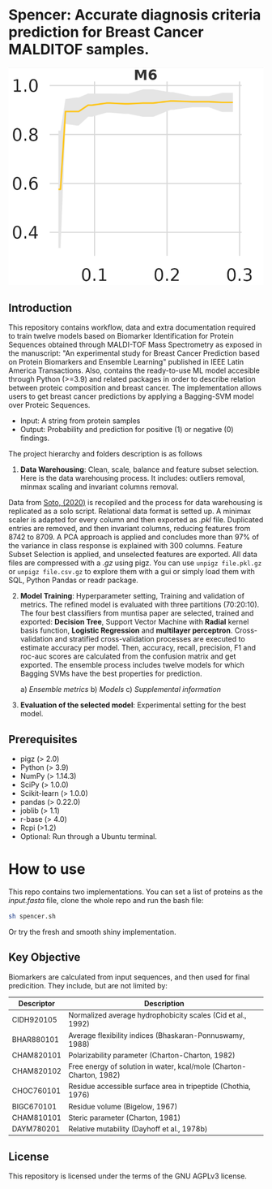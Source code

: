 # Spencer: Accurate diagnosis criteria prediction for Breast Cancer MALDITOF samples.

![Performance plot of the ensemble model](/performance.png)

## Introduction

This repository contains workflow, data and extra documentation required to train twelve models based on Biomarker Identification for Protein Sequences obtained through MALDI-TOF Mass Spectrometry as exposed in the manuscript: "An experimental study for Breast Cancer Prediction based on Protein Biomarkers and Ensemble Learning" published in IEEE Latin America Transactions. Also, contains the ready-to-use ML model accesible through Python (>=3.9) and related packages in order to describe relation between proteic composition and breast cancer. The implementation allows users to get breast cancer predictions by applying a Bagging-SVM model over Proteic Sequences. 

* Input: A string from protein samples 
* Output: Probability and prediction for positive (1) or negative (0) findings. 

 The project hierarchy and folders description is as follows
 
 1. **Data Warehousing**: Clean, scale, balance and feature subset selection. Here is the data warehousing process. It includes: outliers removal, minmax scaling and invariant columns removal. 

Data from [Soto, (2020)](https://github.com/muntisa/neural-networks-for-breast-cancer-proteins/tree/master/datasets) is recopiled and the process for data warehousing is replicated as a solo script. Relational data format is setted up. A minimax scaler is adapted for every column and then exported as *.pkl* file. Duplicated entries are removed, and then invariant columns, reducing features from 8742 to 8709. A PCA approach is applied and concludes more than 97% of the variance in class response is explained with 300 columns. Feature Subset Selection is applied, and unselected features are exported. All data files are compressed with a *.gz* using pigz. You can use `unpigz file.pkl.gz` or `unpigz file.csv.gz` to explore them with a gui or simply load them with SQL, Python Pandas or readr package.

 2. **Model Training**: Hyperparameter setting, Training and validation of metrics. The refined model is evaluated with three partitions (70:20:10). The four best classifiers from muntisa paper are selected, trained and exported: **Decision Tree**, Support Vector Machine with **Radial** kernel basis function, **Logistic Regression** and **multilayer perceptron**. Cross-validation and stratified cross-validation processes are executed to estimate accuracy per model. Then, accuracy, recall, precision, F1 and roc-auc scores are calculated from the confusion matrix and get exported. The ensemble process includes twelve models for which Bagging SVMs have the best properties for prediction.

	a) *Ensemble metrics*
	b) *Models*
	c) *Supplemental information*
 
 3. **Evaluation of the selected model**: Experimental setting for the best model. 

## Prerequisites

* pigz (> 2.0)
* Python (> 3.9)
* NumPy (> 1.14.3)
* SciPy (> 1.0.0)
* Scikit-learn (> 1.0.0)
* pandas (> 0.22.0)
* joblib (> 1.1)
* r-base (> 4.0)
* Rcpi (>1.2)
* Optional: Run through a Ubuntu terminal.

# How to use

This repo contains two implementations. You can set a list of proteins as the *input.fasta* file, clone the whole repo and run the bash file:

```bash
sh spencer.sh
```
Or try the fresh and smooth shiny implementation.

## Key Objective

Biomarkers are calculated from input sequences, and then used for final predicition. They include, but are not limited by:

| Descriptor         | Description                                                  |
|----------------|--------------------------------------------------------------|
| CIDH920105     | Normalized average hydrophobicity scales (Cid et al., 1992)  |
| BHAR880101     | Average flexibility indices (Bhaskaran-Ponnuswamy, 1988)    |
| CHAM820101     | Polarizability parameter (Charton-Charton, 1982)            |
| CHAM820102     | Free energy of solution in water, kcal/mole (Charton-Charton, 1982) |
| CHOC760101     | Residue accessible surface area in tripeptide (Chothia, 1976)|
| BIGC670101     | Residue volume (Bigelow, 1967)                               |
| CHAM810101     | Steric parameter (Charton, 1981)                             |
| DAYM780201     | Relative mutability (Dayhoff et al., 1978b)                  |

## License

This repository is licensed under the terms of the GNU AGPLv3 license.

